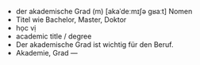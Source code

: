 - der akademische Grad (m)	[akaˈdeːmɪʃə ɡʁaːt]	Nomen
- Titel wie Bachelor, Master, Doktor
- học vị
- academic title / degree
- Der akademische Grad ist wichtig für den Beruf.
- Akademie, Grad	—
